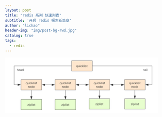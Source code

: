 ```yaml
---
layout: post
title: "redis 系列 快速列表"
subtitle: '开启 redis 探索新篇章'
author: "lichao"
header-img: "img/post-bg-rwd.jpg"
catalog: true
tags:
  - redis 
---
```


![存储概览](/img/redis/20.png)
